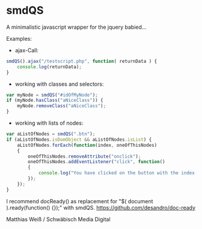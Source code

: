 # smdQS
A minimalistic javascript wrapper for the jquery babied...

Examples:

- ajax-Call:
``` js
smdQS().ajax("/testscript.php", function( returnData ) {
	console.log(returnData);					
}
```

- working with classes and selectors:
``` js
var myNode = smdQS("#idOfMyNode");
if (myNode.hasClass("aNiceClass")) {
	myNode.removeClass("aNiceClass");
}
```

- working with lists of nodes:
``` js
var aListOfNodes = smdQS(".btn");
if (aListOfNodes.isDomObject && aListOfNodes.isList) {
	aListOfNodes.forEach(function(index, oneOfThisNodes) 
	{
		oneOfThisNodes.removeAttribute("onclick");
		oneOfThisNodes.addEventListener("click", function() 
		{
			console.log("You have clicked on the button with the index " + index);
		});
	});
} 
```

I recommend docReady() as replacement for "$( document ).ready(function() {});" with smdQS.
https://github.com/desandro/doc-ready


Matthias Weiß / Schwäbisch Media Digital
